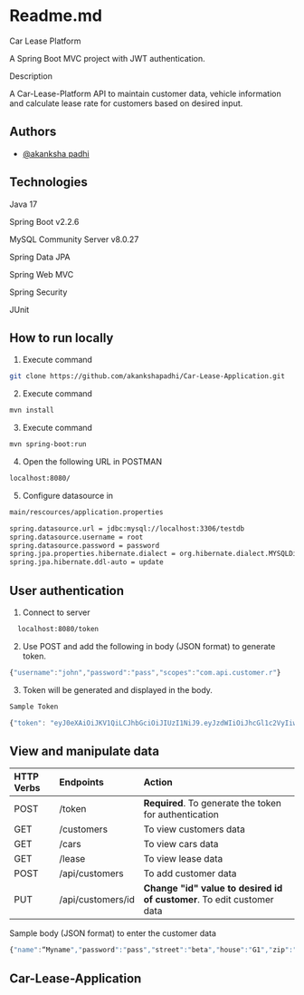 
# Readme.md

Car Lease Platform

A Spring Boot MVC project with JWT authentication.


Description

A Car-Lease-Platform API to maintain customer data, vehicle information and calculate lease rate for customers based on desired input. 

## Authors

- [@akanksha padhi](https://www.github.com/akankshapadhi)


## Technologies

Java 17 

Spring Boot v2.2.6

MySQL Community Server v8.0.27

Spring Data JPA

Spring Web MVC

Spring Security 

JUnit



## How to run locally 

1. Execute command

```bash
git clone https://github.com/akankshapadhi/Car-Lease-Application.git
```

2. Execute command

```bash
mvn install
```
3. Execute command

```bash
mvn spring-boot:run
```
4. Open the following URL in POSTMAN

```bash
localhost:8080/
```

5. Configure datasource in 
```bash
main/rescources/application.properties
```
```bash
spring.datasource.url = jdbc:mysql://localhost:3306/testdb
spring.datasource.username = root
spring.datasource.password = password
spring.jpa.properties.hibernate.dialect = org.hibernate.dialect.MYSQLDialect
spring.jpa.hibernate.ddl-auto = update
```
## User authentication

1. Connect to server

```bash
  localhost:8080/token
```

2. Use POST and add the following in body (JSON format) to generate token.

```javascript
{"username":"john","password":"pass","scopes":"com.api.customer.r"}

```

3. Token will be generated and displayed in the body. 

```javascript
Sample Token

{"token": "eyJ0eXAiOiJKV1QiLCJhbGciOiJIUzI1NiJ9.eyJzdWIiOiJhcGl1c2VyIiwiaXNzIjoibWVAbWUuY29tIiwic2NvcGVzIjoiY29tLmFwaS5jdXN0b21lci5yIiwiZXhwIjoxNjk4NjE2MzE2fQ.sk7cRkSz2q3CD49_oIHF_uTym2_6DwVhSo10DqOAK3g“}

```

## View and manipulate data


| HTTP Verbs | Endpoints     | Action                |
| :-------- | :------- | :------------------------- |
| POST    | /token | **Required**. To generate the token for authentication|
| GET    | /customers | To view customers data|
| GET    | /cars | To view cars data|
| GET    | /lease | To view lease data|
| POST    | /api/customers | To add customer data|
| PUT    | /api/customers/id |**Change "id" value to desired id of customer**. To edit customer data|

Sample body (JSON format) to enter the customer data

```javascript
{"name":“Myname","password":"pass","street":"beta","house":"G1","zip":"D1","place":"leiden","email":“myemail@abc.com","phone":"716878208"}

```
## Car-Lease-Application



